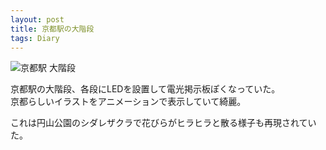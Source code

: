 ```yaml
---
layout: post
title: 京都駅の大階段
tags: Diary
---
```


![京都駅 大階段](https://xdncl.github.io/blog/assets/img/20160321.jpg)

京都駅の大階段、各段にLEDを設置して電光掲示板ぽくなっていた。  
京都らしいイラストをアニメーションで表示していて綺麗。

これは円山公園のシダレザクラで花びらがヒラヒラと散る様子も再現されていた。